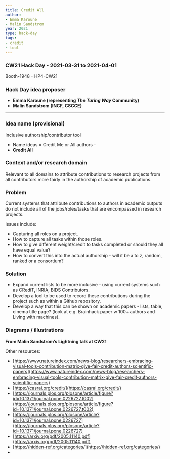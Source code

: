 ```yaml
---
title: Credit All
author:
- Emma Karoune
- Malin Sandstrom
year: 2021
type: hack-day
tags:
- credit
- tool
---
```


### CW21 Hack Day - 2021-03-31 to 2021-04-01

Booth-1948 - HP4-CW21


### **Hack Day idea proposer**

* **Emma Karoune (representing _The Turing Way_ Community)**
* **Malin Sandstrom (INCF, CSCCE)**

---

### **Idea name (provisional)**

Inclusive authorship/contributor tool 

*   Name ideas = Credit Me or All authors - 
*   **Credit All**

### **Context and/or research domain**

Relevant to all domains to attribute contributions to research projects from all contributors more fairly in the authorship of academic publications.  


### **Problem**

Current systems that attribute contributions to authors in academic outputs do not include all of the jobs/roles/tasks that are encompassed in research projects. 

Issues include:

*   Capturing all roles on a project.
*   How to capture all tasks within those roles.
*   How to give different weight/credit to tasks completed or should they all have equal value?
*   How to convert this into the actual authorship - will it be a to z, random, ranked or a consortium?


### **Solution**


*   Expand current lists to be more inclusive - using current systems such as CRediT, INRIA, BIDS Contributors.
*   Develop a tool to be used to record these contributions during the project such as within a Github repository. 
*   Develop a way that this can be shown on academic papers - lists, table, cinema title page? (look at e.g. Brainhack paper w 100+ authors and Living with machines).


### **Diagrams / illustrations**


**From Malin Sandstrom’s Lightning talk at CW21**

Other resources:


*   [https://www.natureindex.com/news-blog/researchers-embracing-visual-tools-contribution-matrix-give-fair-credit-authors-scientific-papers](https://www.natureindex.com/news-blog/researchers-embracing-visual-tools-contribution-matrix-give-fair-credit-authors-scientific-papers)
*   [https://casrai.org/credit/](https://casrai.org/credit/)
*   [https://journals.plos.org/plosone/article/figure?id=10.1371/journal.pone.0226727.t002](https://journals.plos.org/plosone/article/figure?id=10.1371/journal.pone.0226727.t002)
*   [https://journals.plos.org/plosone/article?id=10.1371/journal.pone.0226727](https://journals.plos.org/plosone/article?id=10.1371/journal.pone.0226727)
*   [https://arxiv.org/pdf/2005.11140.pdf](https://arxiv.org/pdf/2005.11140.pdf)
*   [https://hidden-ref.org/categories/](https://hidden-ref.org/categories/)
*   
